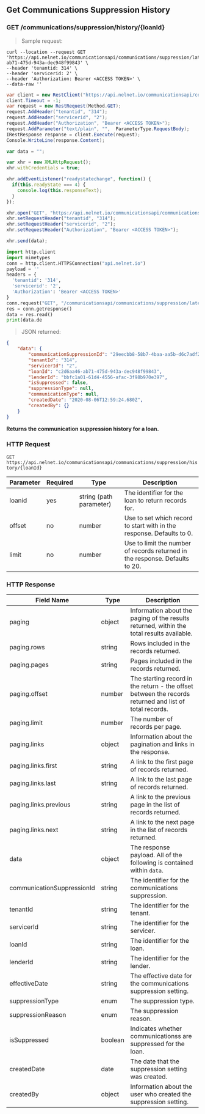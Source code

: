 <!--Endpoint introduction -->
## Get Communications Suppression History

### GET /communications/suppression/history/{loanId}

<!-- RIGHT: code samples -->

> Sample request:

```shell
curl --location --request GET 'https://api.nelnet.io/communicationsapi/communications/suppression/latest/c2d6aa46-ab71-475d-943a-dec948f99843' \
--header 'tenantid: 314' \
--header 'servicerid: 2' \
--header 'Authorization: Bearer <ACCESS TOKEN>' \
--data-raw ''
```

```csharp
var client = new RestClient("https://api.nelnet.io/communicationsapi/communications/suppression/latest/c2d6aa46-ab71-475d-943a-dec948f99843");
client.Timeout = -1;
var request = new RestRequest(Method.GET);
request.AddHeader("tenantid", "314");
request.AddHeader("servicerid", "2");
request.AddHeader("Authorization", "Bearer <ACCESS TOKEN>");
request.AddParameter("text/plain", "",  ParameterType.RequestBody);
IRestResponse response = client.Execute(request);
Console.WriteLine(response.Content);
```

```javascript
var data = "";

var xhr = new XMLHttpRequest();
xhr.withCredentials = true;

xhr.addEventListener("readystatechange", function() {
  if(this.readyState === 4) {
    console.log(this.responseText);
  }
});

xhr.open("GET", "https://api.nelnet.io/communicationsapi/communications/suppression/latest/c2d6aa46-ab71-475d-943a-dec948f99843");
xhr.setRequestHeader("tenantid", "314");
xhr.setRequestHeader("servicerid", "2");
xhr.setRequestHeader("Authorization", "Bearer <ACCESS TOKEN>");

xhr.send(data);
```

```python
import http.client
import mimetypes
conn = http.client.HTTPSConnection("api.nelnet.io")
payload = ''
headers = {
  'tenantid': '314',
  'servicerid': '2',
  'Authorization': 'Bearer <ACCESS TOKEN>'
}
conn.request("GET", "/communicationsapi/communications/suppression/latest/c2d6aa46-ab71-475d-943a-dec948f99843", payload, headers)
res = conn.getresponse()
data = res.read()
print(data.de
```

> JSON returned:

```json
{
    "data": {
        "communicationSuppressionId": "29eecbb8-58b7-4baa-aa5b-d6c7adf29237",
        "tenantId": "314",
        "servicerId": "2",
        "loanId": "c2d6aa46-ab71-475d-943a-dec948f99843",
        "lenderId": "bbfc1a01-61d4-4556-afac-3f98b970e397",
        "isSuppressed": false,
        "suppressionType": null,
        "communicationType": null,
        "createdDate": "2020-08-06T12:59:24.680Z",
        "createdBy": {}
    }
}
```

<!-- LEFT: documentation -->

**Returns the communication suppression history for a loan.**

### HTTP Request

`GET https://api.nelnet.io/communicationsapi/communications/suppression/history/{loanId}`

Parameter | Required | Type   | Description
----------| -------- | ------ | -----------
loanid | yes | string (path parameter) | The identifier for the loan to return records for.
offset | no | number | Use to set which record to start with in the response. Defaults to 0.
limit | no | number | Use to limit the number of records returned in the response. Defaults to 20.

### HTTP Response

Field Name | Type | Description
---------- | ------- | -------
paging | object | Information about the paging of the results returned, within the total results available.
paging.rows | string | Rows included in the records returned.
paging.pages | string | Pages included in the records returned.
paging.offset | number | The starting record in the return - the offset between the records returned and list of total records.
paging.limit | number | The number of records per page.  
paging.links | object | Information about the pagination and links in the response.
paging.links.first | string | A link to the first page of records returned.
paging.links.last | string | A link to the last page of records returned.
paging.links.previous | string | A link to the previous page in the list of records returned.
paging.links.next | string | A link to the next page in the list of records returned.
data | object | The response payload. All of the following is contained within `data`.
communicationSuppressionId | string | The identifier for the communications suppression.
tenantId | string | The identifier for the tenant.
servicerId | string | The identifier for the servicer.
loanId | string | The identifier for the loan.
lenderId | string | The identifier for the lender.
effectiveDate | string | The effective date for the communications suppression setting.
suppressionType | enum | The suppression type.
suppressionReason | enum | The suppression reason.
isSuppressed | boolean | Indicates whether communicationss are suppressed for the loan.
createdDate | date | The date that the suppression setting was created.
createdBy | object | Information about the user who created the suppression setting.
